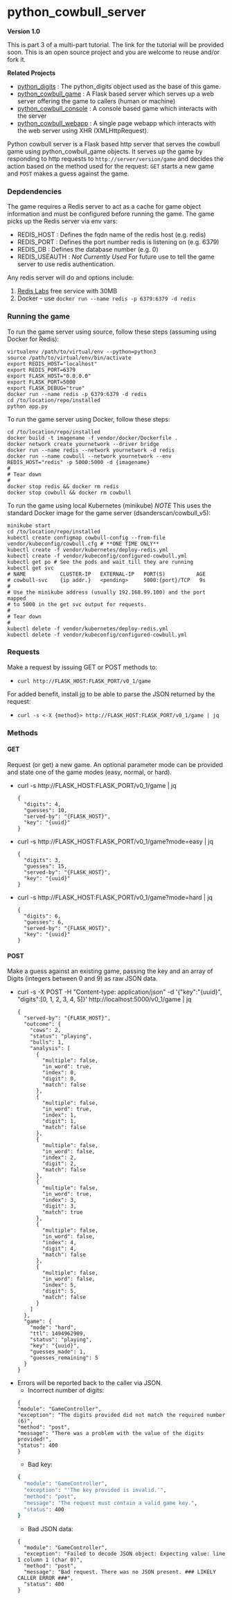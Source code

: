 # python_cowbull_server

**Version 1.0**

This is part 3 of a multi-part tutorial. The link for the tutorial will be provided soon.
This is an open source project and you are welcome to reuse and/or fork it.

**Related Projects**
* [python_digits](https://github.com/dsandersAzure/python_digits) : The python_digits object
used as the base of this game.
* [python_cowbull_game](https://github.com/dsandersAzure/python_cowbull_game) : A Flask
based server which serves up a web server offering the game to callers (human or machine)
* [python_cowbull_console](https://github.com/dsandersAzure/python_cowbull_console) : A
console based game which interacts with the server
* [python_cowbull_webapp](https://github.com/dsandersAzure/python_cowbull_webapp) : A single
page webapp which interacts with the web server using XHR (XMLHttpRequest).

Python cowbull server is a Flask based http server that serves the
cowbull game using python_cowbull_game objects. It serves up the game
by responding to http requests to ``http://server/version/game`` and
decides the action based on the method used for the request: ``GET`` starts
a new game and ``POST`` makes a guess against the game.

### Depdendencies
The game requires a Redis server to act as a cache for game object information
and must be configured before running the game. The game picks up the Redis
server via env vars:

* REDIS_HOST : Defines the fqdn name of the redis host (e.g. redis)
* REDIS_PORT : Defines the port number redis is listening on (e.g. 6379)
* REDIS_DB : Defines the database number (e.g. 0)
* REDIS_USEAUTH : *Not Currently Used* For future use to tell the game 
server to use redis authentication.

Any redis server will do and options include:
1. [Redis Labs](https://redislabs.com/) free service with 30MB
2. Docker - use `docker run --name redis -p 6379:6379 -d redis`

### Running the game
To run the game server using source, follow these steps (assuming using Docker for Redis):
```
virtualenv /path/to/virtual/env --python=python3
source /path/to/virtual/env/bin/activate
export REDIS_HOST="localhost"
export REDIS_PORT=6379
export FLASK_HOST="0.0.0.0"
export FLASK_PORT=5000
export FLASK_DEBUG="true"
docker run --name redis -p 6379:6379 -d redis
cd /to/location/repo/installed
python app.py
```

To run the game server using Docker, follow these steps:
```
cd /to/location/repo/installed
docker build -t imagename -f vendor/docker/Dockerfile .
docker network create yournetwork --driver bridge
docker run --name redis --network yournetwork -d redis
docker run --name cowbull --network yournetwork --env REDIS_HOST="redis" -p 5000:5000 -d {imagename}
#
# Tear down
#
docker stop redis && docker rm redis
docker stop cowbull && docker rm cowbull
```

To run the game using local Kubernetes (minikube) *NOTE* This uses 
the standard Docker image for the game server (dsanderscan/cowbull_v5):
```
minikube start
cd /to/location/repo/installed
kubectl create configmap cowbull-config --from-file vendor/kubeconfig/cowbull.cfg # **ONE TIME ONLY**
kubectl create -f vendor/kubernetes/deploy-redis.yml
kubectl create -f vendor/kubeconfig/configured-cowbull.yml
kubectl get po # See the pods and wait till they are running
kubectl get svc
# NAME           CLUSTER-IP   EXTERNAL-IP   PORT(S)          AGE
# cowbull-svc    {ip addr.}   <pending>     5000:{port}/TCP   9s
#
# Use the minikube address (usually 192.168.99.100) and the port mapped
# to 5000 in the get svc output for requests.
#
# Tear down
#
kubectl delete -f vendor/kubernetes/deploy-redis.yml
kubectl delete -f vendor/kubeconfig/configured-cowbull.yml
```

### Requests
Make a request by issuing GET or POST methods to:
* `curl http://FLASK_HOST:FLASK_PORT/v0_1/game`

For added benefit, install [jq](https://stedolan.github.io/jq/) to be able 
to parse the JSON returned by the request:
* `curl -s <-X {method}> http://FLASK_HOST:FLASK_PORT/v0_1/game | jq`


### Methods
#### GET
Request (or get) a new game. An optional parameter mode
can be provided and state one of the game modes (easy, normal,
or hard).
* curl -s http://FLASK_HOST:FLASK_PORT/v0_1/game | jq
  ```
  {
    "digits": 4,
    "guesses": 10,
    "served-by": "{FLASK_HOST}",
    "key": "{uuid}"
  }
  ```
* curl -s http://FLASK_HOST:FLASK_PORT/v0_1/game?mode=easy | jq
  ```
  {
    "digits": 3,
    "guesses": 15,
    "served-by": "{FLASK_HOST}",
    "key": "{uuid}"
  }
  ```
* curl -s http://FLASK_HOST:FLASK_PORT/v0_1/game?mode=hard | jq
  ```
  {
    "digits": 6,
    "guesses": 6,
    "served-by": "{FLASK_HOST}",
    "key": "{uuid}"
  }
  ```

#### POST
Make a guess against an existing game, passing the key and
an array of Digits (integers between 0 and 9) as raw JSON data.

* curl -s -X POST -H "Content-type: application/json" -d '{"key":"{uuid}", "digits":[0, 1, 2, 3, 4, 5]}' http://localhost:5000/v0_1/game | jq
  ```
  {
    "served-by": "{FLASK_HOST}",
    "outcome": {
      "cows": 2,
      "status": "playing",
      "bulls": 1,
      "analysis": [
        {
          "multiple": false,
          "in_word": true,
          "index": 0,
          "digit": 0,
          "match": false
        },
        {
          "multiple": false,
          "in_word": true,
          "index": 1,
          "digit": 1,
          "match": false
        },
        {
          "multiple": false,
          "in_word": false,
          "index": 2,
          "digit": 2,
          "match": false
        },
        {
          "multiple": false,
          "in_word": true,
          "index": 3,
          "digit": 3,
          "match": true
        },
        {
          "multiple": false,
          "in_word": false,
          "index": 4,
          "digit": 4,
          "match": false
        },
        {
          "multiple": false,
          "in_word": false,
          "index": 5,
          "digit": 5,
          "match": false
        }
      ]
    },
    "game": {
      "mode": "hard",
      "ttl": 1494962909,
      "status": "playing",
      "key": "{uuid}",
      "guesses_made": 1,
      "guesses_remaining": 5
    }
  }
  ```
* Errors will be reported back to the caller via JSON.
  * Incorrect number of digits:
  ```
  {
  "module": "GameController",
  "exception": "The digits provided did not match the required number (6)",
  "method": "post",
  "message": "There was a problem with the value of the digits provided!",
  "status": 400
  }
  ```
  * Bad key:
  ```bash
  {
    "module": "GameController",
    "exception": "'The key provided is invalid.'",
    "method": "post",
    "message": "The request must contain a valid game key.",
    "status": 400
  }
  ```
  * Bad JSON data:
  ```
  {
    "module": "GameController",
    "exception": "Failed to decode JSON object: Expecting value: line 1 column 1 (char 0)",
    "method": "post",
    "message": "Bad request. There was no JSON present. ### LIKELY CALLER ERROR ###",
    "status": 400
  }
  ```
  